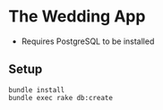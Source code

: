 # The Wedding App

* Requires PostgreSQL to be installed


## Setup

```
bundle install
bundle exec rake db:create
```
